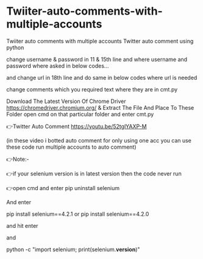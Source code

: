 # Twiiter-auto-comments-with-multiple-accounts
Twiiter auto comments with multiple accounts
Twitter auto comment using python

change username & password in 11 & 15th line and where username and password where asked in below codes...

and change url in 18th line and do same in below codes where url is needed

change comments which you required text where they are in cmt.py 

Download The Latest Version Of Chrome Driver https://chromedriver.chromium.org/ & Extract The File And Place To These Folder open cmd  on that particular folder and enter cmt.py

👉Twitter Auto Comment https://youtu.be/52tglYAXP-M

(in these video i botted auto comment for only using one acc you can use these code run multiple accounts to auto comment)

👉Note:-

👉if your selenium version is in latest version then 
the code never run 

👉open cmd and enter pip uninstall selenium

And enter 

pip install selenium==4.2.1
or
pip install selenium==4.2.0

and hit enter 

and 

python -c "import selenium; print(selenium.__version__)"
<to check the current version of selenium>
